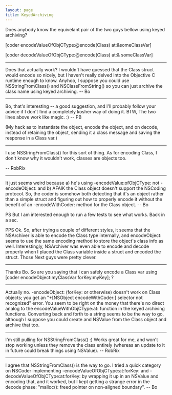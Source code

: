 ```yaml
---
layout: page
title: KeyedArchiving
---
```


Does anybody know the equivelant pair of the two guys bellow using keyed archiving?

[coder encodeValueOfObjCType:@encode(Class) at:&someClassVar]

[coder decodeValueOfObjCType:@encode(Class) at:& someClassVar]

----

Does that actually work?  I wouldn't have guessed that the Class struct would encode so nicely, but I haven't really delved into the Objective C runtime enough to know.  Anyhoo, I suppose you could use NSStringFromClass() and NSClassFromString() so you can just archive the class name using keyed archiving.   -- Bo

----

Bo, that's interesting -- a good suggestion, and I'll probably follow your advice if I don't find a completely kosher way of doing it.  BTW, The two lines above work like magic. :) -- PB

(My hack as to instantiate the object, encode the object, and on decode, instead of retaining the object, sending it a class message and saving the response in a Class var.)

----

I use NSStringFromClass() for this sort of thing. As for encoding Class, I don't know why it wouldn't work, classes are objects too.

-- RobRix

----

It just seems weird because a) he's using -encodeValue:ofObjCType: not -encodeObject: and b) AFAIK the Class object doesn't support the NSCoding protocol.  So, the coder is somehow both detecting that it's an object rather than a simple struct and figuring out how to properly encode it without the benefit of an -encodeWithCoder: method for the Class object.  -- Bo

PS  But I am interested enough to run a few tests to see what works.  Back in a sec.

PPS  Ok. So, after trying a couple of different styles, it seems that the NSArchiver is able to encode the Class type internally, and encodeObject: seems to use the same encoding method to store the object's class info as well.  Interestingly, NSArchiver was even able to encode and decode properly when I placed the Class variable inside a struct and encoded the struct.  Those Next guys were pretty clever.

----

Thanks Bo.  So are you saying that I can safely encode a Class var using [coder encodeObject:myClassVar forKey:myKey]; ?

----

Actually no.  -encodeObject: (forKey: or otherwise) doesn't work on Class objects; you get an "+[NSObject encodeWithCoder:] selector not recognized" error.  You seem to be right on the money that there's no direct analog to the encodeValueWithObjCType:at: function in the keyed archiving functions.  Converting back and forth to a string seems to be the way to go, although I suppose you could create and NSValue from the Class object and archive that too.

----

I'm still pulling for NSStringFromClass() :) Works great for me, and won't stop working unless they remove the class entirely (whereas an update to it in future could break things using NSValue). -- RobRix

----

I agree that NSStringFromClass() is the way to go.  I tried a quick category on NSCoder implementing -encodeValueOfObjCType:at:forKey: and -decodeValueOfObjCType:at:forKey: by wrapping it up in an NSValue and encoding that, and it worked, but I kept getting a strange error in the decode phase: "malloc(): freed pointer on non-aligned boundary". -- Bo

